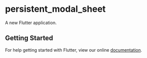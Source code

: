 # persistent_modal_sheet

A new Flutter application.

## Getting Started

For help getting started with Flutter, view our online
[documentation](https://flutter.io/).

